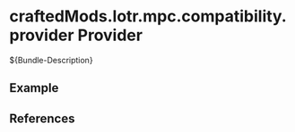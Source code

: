 # craftedMods.lotr.mpc.compatibility.provider Provider

${Bundle-Description}

## Example

## References

